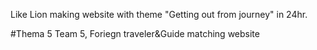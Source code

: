 Like Lion making website with theme "Getting out from journey" in 24hr.

#Thema 5 Team 5, Foriegn traveler&Guide matching website
